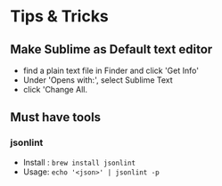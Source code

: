 # Tips & Tricks

## Make Sublime as Default text editor
- find a plain text file in Finder and click 'Get Info'
- Under 'Opens with:', select Sublime Text
- click 'Change All.

## Must have tools
### jsonlint
- Install : `brew install jsonlint`
- Usage: `echo '<json>' | jsonlint -p`
